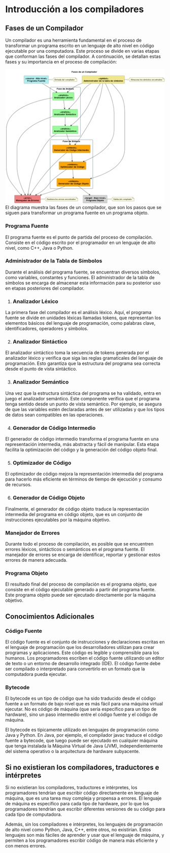 # Introducción a los compiladores

## Fases de un Compilador

Un compilador es una herramienta fundamental en el proceso de transformar un programa escrito en un lenguaje de alto nivel en código ejecutable por una computadora. Este proceso se divide en varias etapas que conforman las fases del compilador. A continuación, se detallan estas fases y su importancia en el proceso de compilación:

![Fases de un Compilador](./FasesdeunCompilador.png)
El diagrama muestra las fases de un compilador, que son los pasos que se siguen para transformar un programa fuente en un programa objeto.



### Programa Fuente

El programa fuente es el punto de partida del proceso de compilación. Consiste en el código escrito por el programador en un lenguaje de alto nivel, como C++, Java o Python.

### Administrador de la Tabla de Símbolos

Durante el análisis del programa fuente, se encuentran diversos símbolos, como variables, constantes y funciones. El administrador de la tabla de símbolos se encarga de almacenar esta información para su posterior uso en etapas posteriores del compilador.

1. ### Analizador Léxico

La primera fase del compilador es el análisis léxico. Aquí, el programa fuente se divide en unidades léxicas llamadas tokens, que representan los elementos básicos del lenguaje de programación, como palabras clave, identificadores, operadores y símbolos.

2. ### Analizador Sintáctico

El analizador sintáctico toma la secuencia de tokens generada por el analizador léxico y verifica que siga las reglas gramaticales del lenguaje de programación. Esto garantiza que la estructura del programa sea correcta desde el punto de vista sintáctico.

3. ### Analizador Semántico

Una vez que la estructura sintáctica del programa se ha validado, entra en juego el analizador semántico. Este componente verifica que el programa tenga sentido desde un punto de vista semántico. Por ejemplo, se asegura de que las variables estén declaradas antes de ser utilizadas y que los tipos de datos sean compatibles en las operaciones.

4. ### Generador de Código Intermedio

El generador de código intermedio transforma el programa fuente en una representación intermedia, más abstracta y fácil de manipular. Esta etapa facilita la optimización del código y la generación del código objeto final.

5. ### Optimizador de Código

El optimizador de código mejora la representación intermedia del programa para hacerlo más eficiente en términos de tiempo de ejecución y consumo de recursos.

6. ### Generador de Código Objeto

Finalmente, el generador de código objeto traduce la representación intermedia del programa en código objeto, que es un conjunto de instrucciones ejecutables por la máquina objetivo.

### Manejador de Errores

Durante todo el proceso de compilación, es posible que se encuentren errores léxicos, sintácticos o semánticos en el programa fuente. El manejador de errores se encarga de identificar, reportar y gestionar estos errores de manera adecuada.

### Programa Objeto

El resultado final del proceso de compilación es el programa objeto, que consiste en el código ejecutable generado a partir del programa fuente. Este programa objeto puede ser ejecutado directamente por la máquina objetivo.





## Conocimientos Adicionales

### Código Fuente

El código fuente es el conjunto de instrucciones y declaraciones escritas en el lenguaje de programación que los desarrolladores utilizan para crear programas y aplicaciones. Este código es legible y comprensible para los humanos. Los programadores escriben el código fuente utilizando un editor de texto o un entorno de desarrollo integrado (IDE). El código fuente debe ser compilado o interpretado para convertirlo en un formato que la computadora pueda ejecutar.

### Bytecode

El bytecode es un tipo de código que ha sido traducido desde el código fuente a un formato de bajo nivel que es más fácil para una máquina virtual ejecutar. No es código de máquina (que sería específico para un tipo de hardware), sino un paso intermedio entre el código fuente y el código de máquina. 

El bytecode es típicamente utilizado en lenguajes de programación como Java y Python. En Java, por ejemplo, el compilador javac traduce el código fuente a bytecode, que luego puede ser ejecutado en cualquier máquina que tenga instalada la Máquina Virtual de Java (JVM), independientemente del sistema operativo o la arquitectura de hardware subyacente.


## Si no existieran los compiladores, traductores e intérpretes
Si no existieran los compiladores, traductores e intérpretes, los programadores tendrían que escribir código directamente en lenguaje de máquina, que es una tarea muy compleja y propensa a errores. El lenguaje de máquina es específico para cada tipo de hardware, por lo que los programadores tendrían que escribir diferentes versiones de su código para cada tipo de computadora.

Además, sin los compiladores e intérpretes, los lenguajes de programación de alto nivel como Python, Java, C++, entre otros, no existirían. Estos lenguajes son más fáciles de aprender y usar que el lenguaje de máquina, y permiten a los programadores escribir código de manera más eficiente y con menos errores.